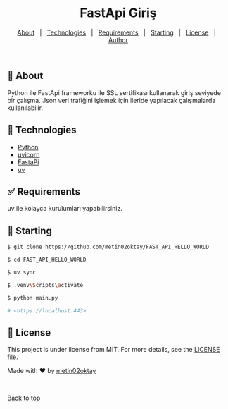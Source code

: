 <h1 align="center">FastApi Giriş</h1>

<p align="center">
  <a href="#dart-about">About</a> &#xa0; | &#xa0; 
  <a href="#rocket-technologies">Technologies</a> &#xa0; | &#xa0;
  <a href="#white_check_mark-requirements">Requirements</a> &#xa0; | &#xa0;
  <a href="#checkered_flag-starting">Starting</a> &#xa0; | &#xa0;
  <a href="#memo-license">License</a> &#xa0; | &#xa0;
  <a href="https://github.com/{{YOUR_GITHUB_USERNAME}}" target="_blank">Author</a>
</p>

<br>

## :dart: About ##

Python ile FastApi frameworku ile SSL sertifikası kullanarak giriş seviyede bir çalışma. Json veri trafiğini işlemek için ileride yapılacak çalışmalarda kullanılabilir.


## :rocket: Technologies ##

- [Python](https://www.python.org/)
- [uvicorn](https://www.uvicorn.org)
- [FastaPi](https://github.com/fastapi/fastapi)
- [uv](https://docs.astral.sh/uv/)


## :white_check_mark: Requirements ##

uv ile kolayca kurulumları yapabilirsiniz.

## :checkered_flag: Starting ##

```bash
$ git clone https://github.com/metin02oktay/FAST_API_HELLO_WORLD

$ cd FAST_API_HELLO_WORLD

$ uv sync

$ .venv\Scripts\activate

$ python main.py

# <https://localhost:443>
```

## :memo: License ##

This project is under license from MIT. For more details, see the [LICENSE](LICENSE.md) file.


Made with :heart: by <a href="https://github.com/metin02oktay" target="_blank">metin02oktay</a>

&#xa0;

<a href="#top">Back to top</a>
